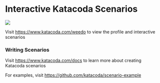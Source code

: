 # Interactive Katacoda Scenarios

[![](http://shields.katacoda.com/katacoda/weedo/count.svg)](https://www.katacoda.com/weedo "Get your profile on Katacoda.com")

Visit https://www.katacoda.com/weedo to view the profile and interactive scenarios

### Writing Scenarios
Visit https://www.katacoda.com/docs to learn more about creating Katacoda scenarios

For examples, visit https://github.com/katacoda/scenario-example
